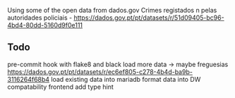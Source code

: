 Using some of the open data from dados.gov
Crimes registados n pelas autoridades policiais - https://dados.gov.pt/pt/datasets/r/51d09405-bc96-4bd4-80dd-5160d9f0e111


## Todo
pre-commit hook with flake8 and black
load more data -> maybe freguesias https://dados.gov.pt/pt/datasets/r/ec6ef805-c278-4b4d-ba9b-3116264f68b4
load existing data into mariadb
format data into DW compatability
frontend
add type hint